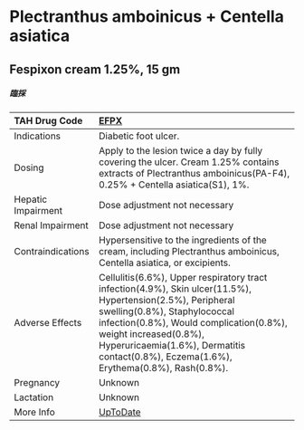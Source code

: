 # Plectranthus amboinicus + Centella asiatica

## Fespixon cream 1.25%, 15 gm

##### 臨採

| TAH Drug Code      | [EFPX](https://www.tahsda.org.tw/drugs/hissearch.php?drug_code=EFPX)                                                                                                                                                                                                                                     |
|:-------------------|:---------------------------------------------------------------------------------------------------------------------------------------------------------------------------------------------------------------------------------------------------------------------------------------------------------|
| Indications        | Diabetic foot ulcer.                                                                                                                                                                                                                                                                                     |
| Dosing             | Apply to the lesion twice a day by fully covering the ulcer. Cream 1.25% contains extracts of Plectranthus amboinicus(PA-F4), 0.25% + Centella asiatica(S1), 1%.                                                                                                                                         |
| Hepatic Impairment | Dose adjustment not necessary                                                                                                                                                                                                                                                                            |
| Renal Impairment   | Dose adjustment not necessary                                                                                                                                                                                                                                                                            |
| Contraindications  | Hypersensitive to the ingredients of the cream, including Plectranthus amboinicus, Centella asiatica, or excipients.                                                                                                                                                                                     |
| Adverse Effects    | Cellulitis(6.6%), Upper respiratory tract infection(4.9%), Skin ulcer(11.5%), Hypertension(2.5%), Peripheral swelling(0.8%), Staphylococcal infection(0.8%), Would complication(0.8%), weight increased(0.8%), Hyperuricaemia(1.6%), Dermatitis contact(0.8%), Eczema(1.6%), Erythema(0.8%), Rash(0.8%). |
| Pregnancy          | Unknown                                                                                                                                                                                                                                                                                                  |
| Lactation          | Unknown                                                                                                                                                                                                                                                                                                  |
| More Info          | [UpToDate](https://www.uptodate.com/contents/plectranthus-amboinicus-and-centella-asiatica-drug-information)                                                                                                                                                                                             |

